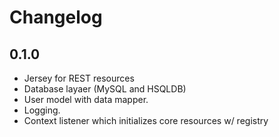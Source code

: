# Changelog

## 0.1.0

- Jersey for REST resources
- Database layaer (MySQL and HSQLDB)
- User model with data mapper.
- Logging.
- Context listener which initializes core resources w/ registry